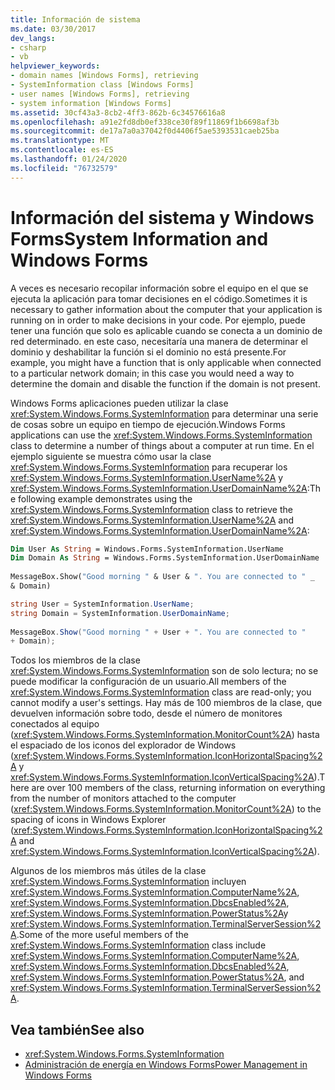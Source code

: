 ```yaml
---
title: Información de sistema
ms.date: 03/30/2017
dev_langs:
- csharp
- vb
helpviewer_keywords:
- domain names [Windows Forms], retrieving
- SystemInformation class [Windows Forms]
- user names [Windows Forms], retrieving
- system information [Windows Forms]
ms.assetid: 30cf43a3-8cb2-4ff3-862b-6c34576616a8
ms.openlocfilehash: a91e2fd8db0ef338ce30f89f11869f1b6698af3b
ms.sourcegitcommit: de17a7a0a37042f0d4406f5ae5393531caeb25ba
ms.translationtype: MT
ms.contentlocale: es-ES
ms.lasthandoff: 01/24/2020
ms.locfileid: "76732579"
---
```

# <a name="system-information-and-windows-forms"></a><span data-ttu-id="2ae36-102">Información del sistema y Windows Forms</span><span class="sxs-lookup"><span data-stu-id="2ae36-102">System Information and Windows Forms</span></span>
<span data-ttu-id="2ae36-103">A veces es necesario recopilar información sobre el equipo en el que se ejecuta la aplicación para tomar decisiones en el código.</span><span class="sxs-lookup"><span data-stu-id="2ae36-103">Sometimes it is necessary to gather information about the computer that your application is running on in order to make decisions in your code.</span></span> <span data-ttu-id="2ae36-104">Por ejemplo, puede tener una función que solo es aplicable cuando se conecta a un dominio de red determinado. en este caso, necesitaría una manera de determinar el dominio y deshabilitar la función si el dominio no está presente.</span><span class="sxs-lookup"><span data-stu-id="2ae36-104">For example, you might have a function that is only applicable when connected to a particular network domain; in this case you would need a way to determine the domain and disable the function if the domain is not present.</span></span>  
  
 <span data-ttu-id="2ae36-105">Windows Forms aplicaciones pueden utilizar la clase <xref:System.Windows.Forms.SystemInformation> para determinar una serie de cosas sobre un equipo en tiempo de ejecución.</span><span class="sxs-lookup"><span data-stu-id="2ae36-105">Windows Forms applications can use the <xref:System.Windows.Forms.SystemInformation> class to determine a number of things about a computer at run time.</span></span> <span data-ttu-id="2ae36-106">En el ejemplo siguiente se muestra cómo usar la clase <xref:System.Windows.Forms.SystemInformation> para recuperar los <xref:System.Windows.Forms.SystemInformation.UserName%2A> y <xref:System.Windows.Forms.SystemInformation.UserDomainName%2A>:</span><span class="sxs-lookup"><span data-stu-id="2ae36-106">The following example demonstrates using the <xref:System.Windows.Forms.SystemInformation> class to retrieve the <xref:System.Windows.Forms.SystemInformation.UserName%2A> and <xref:System.Windows.Forms.SystemInformation.UserDomainName%2A>:</span></span>  
  
```vb  
Dim User As String = Windows.Forms.SystemInformation.UserName  
Dim Domain As String = Windows.Forms.SystemInformation.UserDomainName  
  
MessageBox.Show("Good morning " & User & ". You are connected to " _  
& Domain)  
```  
  
```csharp  
string User = SystemInformation.UserName;  
string Domain = SystemInformation.UserDomainName;  
  
MessageBox.Show("Good morning " + User + ". You are connected to "
+ Domain);
```  
  
 <span data-ttu-id="2ae36-107">Todos los miembros de la clase <xref:System.Windows.Forms.SystemInformation> son de solo lectura; no se puede modificar la configuración de un usuario.</span><span class="sxs-lookup"><span data-stu-id="2ae36-107">All members of the <xref:System.Windows.Forms.SystemInformation> class are read-only; you cannot modify a user's settings.</span></span> <span data-ttu-id="2ae36-108">Hay más de 100 miembros de la clase, que devuelven información sobre todo, desde el número de monitores conectados al equipo (<xref:System.Windows.Forms.SystemInformation.MonitorCount%2A>) hasta el espaciado de los iconos del explorador de Windows (<xref:System.Windows.Forms.SystemInformation.IconHorizontalSpacing%2A> y <xref:System.Windows.Forms.SystemInformation.IconVerticalSpacing%2A>).</span><span class="sxs-lookup"><span data-stu-id="2ae36-108">There are over 100 members of the class, returning information on everything from the number of monitors attached to the computer (<xref:System.Windows.Forms.SystemInformation.MonitorCount%2A>) to the spacing of icons in Windows Explorer (<xref:System.Windows.Forms.SystemInformation.IconHorizontalSpacing%2A> and <xref:System.Windows.Forms.SystemInformation.IconVerticalSpacing%2A>).</span></span>  
  
 <span data-ttu-id="2ae36-109">Algunos de los miembros más útiles de la clase <xref:System.Windows.Forms.SystemInformation> incluyen <xref:System.Windows.Forms.SystemInformation.ComputerName%2A>, <xref:System.Windows.Forms.SystemInformation.DbcsEnabled%2A>, <xref:System.Windows.Forms.SystemInformation.PowerStatus%2A>y <xref:System.Windows.Forms.SystemInformation.TerminalServerSession%2A>.</span><span class="sxs-lookup"><span data-stu-id="2ae36-109">Some of the more useful members of the <xref:System.Windows.Forms.SystemInformation> class include <xref:System.Windows.Forms.SystemInformation.ComputerName%2A>, <xref:System.Windows.Forms.SystemInformation.DbcsEnabled%2A>, <xref:System.Windows.Forms.SystemInformation.PowerStatus%2A>, and <xref:System.Windows.Forms.SystemInformation.TerminalServerSession%2A>.</span></span>  
  
## <a name="see-also"></a><span data-ttu-id="2ae36-110">Vea también</span><span class="sxs-lookup"><span data-stu-id="2ae36-110">See also</span></span>

- <xref:System.Windows.Forms.SystemInformation>
- [<span data-ttu-id="2ae36-111">Administración de energía en Windows Forms</span><span class="sxs-lookup"><span data-stu-id="2ae36-111">Power Management in Windows Forms</span></span>](power-management-in-windows-forms.md)
